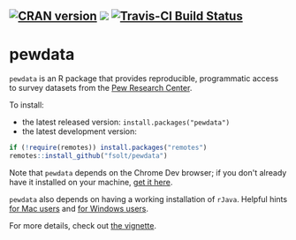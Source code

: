 [![CRAN version](https://www.r-pkg.org/badges/version/pewdata)](https://cran.r-project.org/package=pewdata) ![](https://cranlogs.r-pkg.org/badges/grand-total/pewdata) [![Travis-CI Build Status](https://travis-ci.org/fsolt/pewdata.svg?branch=master)](https://travis-ci.org/fsolt/pewdata)
------------------------------------------------------------------------
pewdata
=========

`pewdata` is an R package that provides reproducible, programmatic access to survey datasets from the [Pew Research Center](http://www.pewresearch.org).

To install:

* the latest released version: `install.packages("pewdata")`
* the latest development version: 

```R
if (!require(remotes)) install.packages("remotes")
remotes::install_github("fsolt/pewdata")
```

Note that `pewdata` depends on the Chrome Dev browser; if you don't already have it installed on your machine, [get it here](https://www.google.com/chrome/dev/).

`pewdata` also depends on having a working installation of `rJava`.  Helpful hints [for Mac users](https://zhiyzuo.github.io/installation-rJava/) and [for Windows users](https://cimentadaj.github.io/blog/2018-05-25-installing-rjava-on-windows-10/installing-rjava-on-windows-10/).

For more details, check out [the vignette](https://cran.r-project.org/package=pewdata/vignettes/pewdata-vignette.html).
